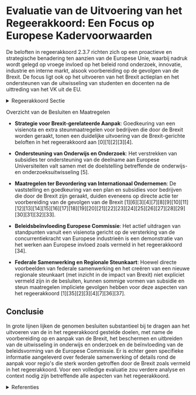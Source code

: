 # Evaluatie van de Uitvoering van het Regeerakkoord: Een Focus op Europese Kadervoorwaarden

De beloften in regeerakkoord 2.3.7 richten zich op een proactieve en strategische benadering ten aanzien van de Europese Unie, waarbij nadruk wordt gelegd op vroege invloed op het beleid rond onderzoek, innovatie, industrie en interne markt, alsook voorbereiding op de gevolgen van de Brexit. De focus ligt ook op het uitvoeren van het Brexit actieplan en het ondersteunen van de uitwisseling van studenten en docenten na de uittreding van het VK uit de EU.

<details>
        <summary>Regeerakkoord Sectie </summary>
        <p>2.3.7 De Europese kadervoorwaarden We hanteren een meer strategische en proactieve aanpak ten aanzien van de Europese Unie. Op basis van een consultatie van de stakeholders, identificeren we concrete initiatieven die we van Europa verwachten en beïnvloeden we in een zo vroeg mogelijke fase het beleid van de Europese Commissie op het gebied van onderzoek, inno-vatie, industrie en interne markt. We wegen op de vormgeving en implementatie van Europese steunprogramma’s. We ondersteunen de visie van de VLIR dat bij de vormgeving van het toekomstige partnerschap met het VK, binnen een globaal akkoord EU-UK over de toekomstige relatie, de uitwisseling van studenten en docenten en de onderzoekssamenwerking, zowel bilateraal als binnen grotere EU-project-consortia, ongehinderd kunnen doorgaan. We helpen onze bedrijven om zich voor te bereiden op de gevolgen van de Brexit. We voeren het Brexit actieplan verder uit en geven invulling aan bijkomende acties (voor sensibilisering, begeleiding, ondersteuning) die worden afge-sproken in de Brexit-taskforce, onder coördinatie van het departement Buitenlandse Zaken. Bij het uitwerken van een nieuwe regionale steunkaart houden we rekening met de streken in Vlaanderen die hard kunnen getroffen worden door een harde of no-deal Brexit. Voor deze streken zullen we aan de Federale regering ook vragen een ‘ontwrichte zone’ in te stellen. </p>
        </details> 

Overzicht van de Besluiten en Maatregelen

- **Strategie voor Brexit-gerelateerde Aanpak**:
  Goedkeuring van een visienota en extra steunmaatregelen voor bedrijven die door de Brexit worden geraakt, tonen een duidelijke uitvoering van de Brexit-gerichte beloften in het regeerakkoord aan \[0\]\[1\]\[2\]\[3\]\[4\].

- **Ondersteuning van Onderwijs en Onderzoek**:
  Het verstrekken van subsidies ter ondersteuning van de deelname aan Europese Universiteiten valt samen met de doelstelling betreffende de onderwijs- en onderzoeksuitwisseling \[5\].

- **Maatregelen ter Bevordering van Internationaal Ondernemen**:
  De vaststelling en goedkeuring van een plan en subsidies voor bedrijven die door de Brexit zijn geraakt, duiden eveneens op directe actie ter voorbereiding van de gevolgen van de Brexit \[1\]\[6\]\[3\]\[4\]\[7\]\[8\]\[9\]\[10\]\[11\]\[12\]\[13\]\[14\]\[15\]\[16\]\[17\]\[18\]\[19\]\[20\]\[21\]\[22\]\[23\]\[24\]\[25\]\[26\]\[27\]\[28\]\[29\]\[30\]\[31\]\[32\]\[33\].

- **Beleidsbeïnvloeding Europese Commissie**:
  Het actief uitdragen van standpunten vanuit een visienota gericht op de versterking van de concurrentiekracht van Europese industrieën is een demonstratie van het werken aan Europese invloed zoals vermeld in het regeerakkoord \[34\].

- **Federale Samenwerking en Regionale Steunkaart**:
  Hoewel directe voorbeelden van federale samenwerking en het creëren van een nieuwe regionale steunkaart (met inzicht in de impact van Brexit) niet expliciet vermeld zijn in de besluiten, kunnen sommige vormen van subsidie en steun maatregelen impliciete gevolgen hebben voor deze aspecten van het regeerakkoord \[1\]\[35\]\[2\]\[3\]\[4\]\[7\]\[36\]\[37\].

## Conclusie

In grote lijnen lijken de genomen besluiten substantieel bij te dragen aan het uitvoeren van de in het regeerakkoord gestelde doelen, met name de voorbereiding op en aanpak van de Brexit, het beschermen en uitbreiden van de uitwisseling in onderwijs en onderzoek en de beïnvloeding van de beleidsvorming van de Europese Commissie. Er is echter geen specifieke informatie aangeleverd over federale samenwerking of details rond de aanpak voor regio's die sterk worden getroffen door de Brexit zoals vermeld in het regeerakkoord. Voor een volledige evaluatie zou verdere analyse en context nodig zijn betreffende alle aspecten van het regeerakkoord.

<details>
        <summary> Referenties</summary>
        **[\[0\]](https://beslissingenvlaamseregering.vlaanderen.be/?search=Visienota%3A%20%E2%80%9CVlaamse%20uitgangspunten%20brexit-onderhandelingen%E2%80%9D%0A&dateOption=select&startDate=2020-02-07T09%3A00%3A00Z&endDate=2020-02-07T09%3A00%3A00Z)** : **(2020-02-07)** Visienota: “Vlaamse uitgangspunten brexit-onderhandelingen”
 

**[\[1\]](https://beslissingenvlaamseregering.vlaanderen.be/?search=%28Steun%29maatregelen%20voor%20door%20Brexit%20ge%C3%AFmpacteerde%20bedrijven&dateOption=select&startDate=2020-12-18T09%3A00%3A00Z&endDate=2020-12-18T09%3A00%3A00Z)** : **(2020-12-18)** (Steun)maatregelen voor door Brexit geïmpacteerde bedrijven 

**[\[2\]](https://beslissingenvlaamseregering.vlaanderen.be/?search=Maatregelen%20internationaal%20ondernemen%20voor%20de%20door%20de%20brexit%20ge%C3%AFmpacteerde%20bedrijven%20in%20het%20kader%20van%20het%20Relanceplan%20Vlaamse%20Veerkracht%3A%2030%20miljoen%20euro%20voor%20FIT&dateOption=select&startDate=2020-12-18T09%3A00%3A00Z&endDate=2020-12-18T09%3A00%3A00Z)** : **(2020-12-18)** Maatregelen internationaal ondernemen voor de door de brexit geïmpacteerde bedrijven in het kader van het Relanceplan Vlaamse Veerkracht: 30 miljoen euro voor FIT 

**[\[3\]](https://beslissingenvlaamseregering.vlaanderen.be/?search=Plan%20Vlaamse%20Veerkracht%3A%20subsidie%20VLAM%20relanceplan%20corona%20en%20Brexit&dateOption=select&startDate=2021-02-26T09%3A00%3A00Z&endDate=2021-02-26T09%3A00%3A00Z)** : **(2021-02-26)** Plan Vlaamse Veerkracht: subsidie VLAM relanceplan corona en Brexit 

**[\[4\]](https://beslissingenvlaamseregering.vlaanderen.be/?search=Bijkomende%20steunmaatregel%20voor%20de%20door%20de%20Brexit%20ge%C3%AFmpacteerde%20bedrijven%20en%20organisaties%20in%20het%20kader%20van%20de%20Brexit-aanpassingsreserve%20%28BAR%29%20van%20de%20Europese%20Unie&dateOption=select&startDate=2022-06-10T08%3A00%3A00Z&endDate=2022-06-10T08%3A00%3A00Z)** : **(2022-06-10)** Bijkomende steunmaatregel voor de door de Brexit geïmpacteerde bedrijven en organisaties in het kader van de Brexit-aanpassingsreserve (BAR) van de Europese Unie 

**[\[5\]](https://beslissingenvlaamseregering.vlaanderen.be/?search=4%2C78%20miljoen%20euro%20projectsubsidie%20aan%20Vlaamse%20universiteiten%20ter%20ondersteuning%20deelname%20aan%20de%20Europese%20Universiteiten&dateOption=select&startDate=2021-12-17T09%3A00%3A00Z&endDate=2021-12-17T09%3A00%3A00Z)** : **(2021-12-17)** 4,78 miljoen euro projectsubsidie aan Vlaamse universiteiten ter ondersteuning deelname aan de Europese Universiteiten 

**[\[6\]](https://beslissingenvlaamseregering.vlaanderen.be/?search=Plan%20Vlaamse%20Veerkracht%3A%20Maatregelen%20met%20betrekking%20tot%20het%20internationaal%20ondernemen%20ten%20behoeve%20van%20de%20door%20de%20Brexit%20ge%C3%AFmpacteerde%20bedrijven&dateOption=select&startDate=2022-03-18T09%3A00%3A00Z&endDate=2022-03-18T09%3A00%3A00Z)** : **(2022-03-18)** Plan Vlaamse Veerkracht: Maatregelen met betrekking tot het internationaal ondernemen ten behoeve van de door de Brexit geïmpacteerde bedrijven 

**[\[7\]](https://beslissingenvlaamseregering.vlaanderen.be/?search=Vlaams%20Centrum%20voor%20Agro-%20en%20Visserijmarketing%20vzw%20%28VLAM%29%3A%20subsidie%20Brexit&dateOption=select&startDate=2022-06-03T08%3A00%3A00Z&endDate=2022-06-03T08%3A00%3A00Z)** : **(2022-06-03)** Vlaams Centrum voor Agro- en Visserijmarketing vzw (VLAM): subsidie Brexit 

**[\[8\]](https://beslissingenvlaamseregering.vlaanderen.be/?search=Steun%20projecten%20in%20het%20kader%20van%20Europees%20Innovatiepartnerschap%20voor%20productiviteit%20en%20duurzaamheid%20in%20de%20landbouw&dateOption=select&startDate=2023-04-21T08%3A00%3A00Z&endDate=2023-04-21T08%3A00%3A00Z)** : **(2023-04-21)** Steun projecten in het kader van Europees Innovatiepartnerschap voor productiviteit en duurzaamheid in de landbouw 

**[\[9\]](https://beslissingenvlaamseregering.vlaanderen.be/?search=Steun%20voor%20opstart%20van%20of%20omschakeling%20naar%20een%20toekomstgerichte%20duurzame%20ondernemingsstrategie%20op%20een%20landbouwbedrijf&dateOption=select&startDate=2023-07-14T08%3A00%3A00Z&endDate=2023-07-14T08%3A00%3A00Z)** : **(2023-07-14)** Steun voor opstart van of omschakeling naar een toekomstgerichte duurzame ondernemingsstrategie op een landbouwbedrijf 

**[\[10\]](https://beslissingenvlaamseregering.vlaanderen.be/?search=Ondersteuning%20van%20de%20werking%20%27ondernemersvorming%27%20bij%20Syntra&dateOption=select&startDate=2021-07-16T06%3A00%3A00Z&endDate=2021-07-16T06%3A00%3A00Z)** : **(2021-07-16)** Ondersteuning van de werking 'ondernemersvorming' bij Syntra 

**[\[11\]](https://beslissingenvlaamseregering.vlaanderen.be/?search=Steun%20aan%20projecten%20in%20het%20kader%20van%20het%20Europees%20Fonds%20voor%20de%20Regionale%20Ontwikkeling%20en%20het%20Europees%20Sociaal%20Fonds%3A%20wijzigingsbesluit&dateOption=select&startDate=2022-11-10T07%3A00%3A00Z&endDate=2022-11-10T07%3A00%3A00Z)** : **(2022-11-10)** Steun aan projecten in het kader van het Europees Fonds voor de Regionale Ontwikkeling en het Europees Sociaal Fonds: wijzigingsbesluit 

**[\[12\]](https://beslissingenvlaamseregering.vlaanderen.be/?search=Kaderovereenkomst%20Europese%20Unie%20en%20Thailand%3A%20voorontwerp%20van%20instemmingsdecreet&dateOption=select&startDate=2022-11-25T11%3A00%3A00Z&endDate=2022-11-25T11%3A00%3A00Z)** : **(2022-11-25)** Kaderovereenkomst Europese Unie en Thailand: voorontwerp van instemmingsdecreet 

**[\[13\]](https://beslissingenvlaamseregering.vlaanderen.be/?search=Internationale%20beurzenprogramma%20voor%20topstudenten&dateOption=select&startDate=2021-12-17T09%3A00%3A00Z&endDate=2021-12-17T09%3A00%3A00Z)** : **(2021-12-17)** Internationale beurzenprogramma voor topstudenten 

**[\[14\]](https://beslissingenvlaamseregering.vlaanderen.be/?search=Steun%20voor%20opstart%20van%20of%20omschakeling%20naar%20een%20toekomstgerichte%20duurzame%20ondernemingsstrategie%20op%20een%20landbouwbedrijf&dateOption=select&startDate=2023-10-06T08%3A00%3A00Z&endDate=2023-10-06T08%3A00%3A00Z)** : **(2023-10-06)** Steun voor opstart van of omschakeling naar een toekomstgerichte duurzame ondernemingsstrategie op een landbouwbedrijf 

**[\[15\]](https://beslissingenvlaamseregering.vlaanderen.be/?search=Plan%20Vlaamse%20Veerkracht%3A%20Investeren%20in%20kernversterking%20via%20projectoproepen&dateOption=select&startDate=2022-02-25T09%3A00%3A00Z&endDate=2022-02-25T09%3A00%3A00Z)** : **(2022-02-25)** Plan Vlaamse Veerkracht: Investeren in kernversterking via projectoproepen 

**[\[16\]](https://beslissingenvlaamseregering.vlaanderen.be/?search=Kaderovereenkomst%20Europese%20Unie%20en%20Thailand%3A%20voorontwerp%20van%20instemmingsdecreet&dateOption=select&startDate=2023-06-16T08%3A00%3A00Z&endDate=2023-06-16T08%3A00%3A00Z)** : **(2023-06-16)** Kaderovereenkomst Europese Unie en Thailand: voorontwerp van instemmingsdecreet 

**[\[17\]](https://beslissingenvlaamseregering.vlaanderen.be/?search=Internationale%20beurzenprogramma%20voor%20topstudenten&dateOption=select&startDate=2022-01-28T09%3A00%3A00Z&endDate=2022-01-28T09%3A00%3A00Z)** : **(2022-01-28)** Internationale beurzenprogramma voor topstudenten 

**[\[18\]](https://beslissingenvlaamseregering.vlaanderen.be/?search=Aanpassing%20steunreglementering%20strategische%20transformatiesteun%20%28STS%29%3A%20opheffing%20bonussteun%20en%20toevoeging%20van%20ontvankelijkheidsvoorwaarde%20over%20de%20minimale%20bijkomende%20directe%20tewerkstelling&dateOption=select&startDate=2021-06-04T08%3A00%3A00Z&endDate=2021-06-04T08%3A00%3A00Z)** : **(2021-06-04)** Aanpassing steunreglementering strategische transformatiesteun (STS): opheffing bonussteun en toevoeging van ontvankelijkheidsvoorwaarde over de minimale bijkomende directe tewerkstelling 

**[\[19\]](https://beslissingenvlaamseregering.vlaanderen.be/?search=Vlaams%20standpunt%20herziening%20Europese%20verpakkingsrichtlijn&dateOption=select&startDate=2023-07-07T09%3A00%3A00Z&endDate=2023-07-07T09%3A00%3A00Z)** : **(2023-07-07)** Vlaams standpunt herziening Europese verpakkingsrichtlijn 

**[\[20\]](https://beslissingenvlaamseregering.vlaanderen.be/?search=Steunregelingen%20gemeenschappelijk%20landbouwbeleid%3A%20wijzigingsbesluit&dateOption=select&startDate=2021-10-15T08%3A00%3A00Z&endDate=2021-10-15T08%3A00%3A00Z)** : **(2021-10-15)** Steunregelingen gemeenschappelijk landbouwbeleid: wijzigingsbesluit 

**[\[21\]](https://beslissingenvlaamseregering.vlaanderen.be/?search=Herverdeling%20provisioneel%20krediet%3A%20Subsidie%20Ecoom%20voor%20analyse%20strategische%20waardenketens%20in%20de%20Vlaamse%20economie%20en%20versterking%20beleidsrelevant%20onderzoek&dateOption=select&startDate=2021-12-17T09%3A00%3A00Z&endDate=2021-12-17T09%3A00%3A00Z)** : **(2021-12-17)** Herverdeling provisioneel krediet: Subsidie Ecoom voor analyse strategische waardenketens in de Vlaamse economie en versterking beleidsrelevant onderzoek 

**[\[22\]](https://beslissingenvlaamseregering.vlaanderen.be/?search=Beheersovereenkomst%20met%20Vlaamse%20Interuniversitaire%20Raad%20over%20ijkingstoetsen&dateOption=select&startDate=2020-04-30T08%3A00%3A00Z&endDate=2020-04-30T08%3A00%3A00Z)** : **(2020-04-30)** Beheersovereenkomst met Vlaamse Interuniversitaire Raad over ijkingstoetsen 

**[\[23\]](https://beslissingenvlaamseregering.vlaanderen.be/?search=Nieuwe%20samenwerkingsovereenkomst%20Participatiemaatschappij%20Vlaanderen%20%28PMV%29%20over%20dienstverlening%20in%20het%20kader%20van%20Europese%20financi%C3%ABle%20instrumenten&dateOption=select&startDate=2023-12-22T09%3A00%3A00Z&endDate=2023-12-22T09%3A00%3A00Z)** : **(2023-12-22)** Nieuwe samenwerkingsovereenkomst Participatiemaatschappij Vlaanderen (PMV) over dienstverlening in het kader van Europese financiële instrumenten 

**[\[24\]](https://beslissingenvlaamseregering.vlaanderen.be/?search=Tijdelijke%20versterking%20personeel%20Departement%20Landbouw%20en%20Visserij%20in%20de%20periode%202022-2024%20in%20kader%20flankerend%20beleid%20stikstofproblematiek%20en%20conceptnota%20PAS&dateOption=select&startDate=2022-12-23T09%3A00%3A00Z&endDate=2022-12-23T09%3A00%3A00Z)** : **(2022-12-23)** Tijdelijke versterking personeel Departement Landbouw en Visserij in de periode 2022-2024 in kader flankerend beleid stikstofproblematiek en conceptnota PAS 

**[\[25\]](https://beslissingenvlaamseregering.vlaanderen.be/?search=Vaststelling%20algemene%20erkennings-%2C%20uitvoerings-%20en%20subsidi%C3%ABringsvoorwaarden%20LEADER-gebieden%20plattelandsontwikkeling&dateOption=select&startDate=2023-07-14T08%3A00%3A00Z&endDate=2023-07-14T08%3A00%3A00Z)** : **(2023-07-14)** Vaststelling algemene erkennings-, uitvoerings- en subsidiëringsvoorwaarden LEADER-gebieden plattelandsontwikkeling 

**[\[26\]](https://beslissingenvlaamseregering.vlaanderen.be/?search=Verderzetting%20van%20het%20Programma%20Innovatieve%20Overheidsopdrachten%20als%20regulier%20innovatie-instrument%20binnen%20de%20VLAIO-werking&dateOption=select&startDate=2022-12-23T09%3A00%3A00Z&endDate=2022-12-23T09%3A00%3A00Z)** : **(2022-12-23)** Verderzetting van het Programma Innovatieve Overheidsopdrachten als regulier innovatie-instrument binnen de VLAIO-werking 

**[\[27\]](https://beslissingenvlaamseregering.vlaanderen.be/?search=ESF%2B%20Vlaanderen%202021-2027%3A%20Uitvoering%20van%20het%20Vlaamse%20ESF%2B-programma%202021-2027%20in%20het%20kader%20van%20het%20cohesiebeleid&dateOption=select&startDate=2023-02-17T09%3A00%3A00Z&endDate=2023-02-17T09%3A00%3A00Z)** : **(2023-02-17)** ESF+ Vlaanderen 2021-2027: Uitvoering van het Vlaamse ESF+-programma 2021-2027 in het kader van het cohesiebeleid 

**[\[28\]](https://beslissingenvlaamseregering.vlaanderen.be/?search=Steun%20projecten%20in%20het%20kader%20van%20Europees%20Innovatiepartnerschap%20voor%20productiviteit%20en%20duurzaamheid%20in%20de%20landbouw&dateOption=select&startDate=2023-03-07T12%3A00%3A00Z&endDate=2023-03-07T12%3A00%3A00Z)** : **(2023-03-07)** Steun projecten in het kader van Europees Innovatiepartnerschap voor productiviteit en duurzaamheid in de landbouw 

**[\[29\]](https://beslissingenvlaamseregering.vlaanderen.be/?search=Plan%20Vlaamse%20Veerkracht%3A%20projectlijnen%20die%20invulling%20geven%20aan%20relanceprojecten%20Omgeving%20in%20het%20kader%20van%20de%20Blue%20Deal&dateOption=select&startDate=2021-04-23T08%3A00%3A00Z&endDate=2021-04-23T08%3A00%3A00Z)** : **(2021-04-23)** Plan Vlaamse Veerkracht: projectlijnen die invulling geven aan relanceprojecten Omgeving in het kader van de Blue Deal 

**[\[30\]](https://beslissingenvlaamseregering.vlaanderen.be/?search=%20Vaststelling%20algemene%20erkennings-%2C%20uitvoerings-%20en%20subsidi%C3%ABringsvoorwaarden%20LEADER-gebieden%20plattelandsontwikkeling&dateOption=select&startDate=2023-05-12T08%3A00%3A00Z&endDate=2023-05-12T08%3A00%3A00Z)** : **(2023-05-12)**  Vaststelling algemene erkennings-, uitvoerings- en subsidiëringsvoorwaarden LEADER-gebieden plattelandsontwikkeling 

**[\[31\]](https://beslissingenvlaamseregering.vlaanderen.be/?search=Steunregelingen%20gemeenschappelijk%20landbouwbeleid&dateOption=select&startDate=2021-09-03T10%3A00%3A00Z&endDate=2021-09-03T10%3A00%3A00Z)** : **(2021-09-03)** Steunregelingen gemeenschappelijk landbouwbeleid 

**[\[32\]](https://beslissingenvlaamseregering.vlaanderen.be/?search=Steun%20uitwisseling%20kennis%20en%20verspreiding%20van%20informatie%20in%20de%20landbouwsector&dateOption=select&startDate=2023-07-14T08%3A00%3A00Z&endDate=2023-07-14T08%3A00%3A00Z)** : **(2023-07-14)** Steun uitwisseling kennis en verspreiding van informatie in de landbouwsector 

**[\[33\]](https://beslissingenvlaamseregering.vlaanderen.be/?search=Naar%20een%20kader%20voor%20het%20Vlaams%20kennisveiligheidsbeleid&dateOption=select&startDate=2022-10-28T08%3A00%3A00Z&endDate=2022-10-28T08%3A00%3A00Z)** : **(2022-10-28)** Naar een kader voor het Vlaams kennisveiligheidsbeleid 

**[\[34\]](https://beslissingenvlaamseregering.vlaanderen.be/?search=Visienota%20%E2%80%98Naar%20een%20versterkte%20concurrentiekracht%20van%20de%20Europese%20Industrie%E2%80%99&dateOption=select&startDate=2023-02-03T09%3A00%3A00Z&endDate=2023-02-03T09%3A00%3A00Z)** : **(2023-02-03)** Visienota ‘Naar een versterkte concurrentiekracht van de Europese Industrie’ 

**[\[35\]](https://beslissingenvlaamseregering.vlaanderen.be/?search=Visienota%20%27Vlaanderen%20en%20het%20Verenigd%20Koninkrijk%27&dateOption=select&startDate=2022-05-06T08%3A00%3A00Z&endDate=2022-05-06T08%3A00%3A00Z)** : **(2022-05-06)** Visienota 'Vlaanderen en het Verenigd Koninkrijk' 

**[\[36\]](https://beslissingenvlaamseregering.vlaanderen.be/?search=Plan%20Vlaamse%20Veerkracht%3A%201%2C2%20miljoen%20euro%20steun%20aan%20het%20initiatief%20om%20bedrijven%20te%20verenigen%20in%20het%20kader%20van%20Slimme%20Regio%20Vlaanderen&dateOption=select&startDate=2021-07-09T08%3A00%3A00Z&endDate=2021-07-09T08%3A00%3A00Z)** : **(2021-07-09)** Plan Vlaamse Veerkracht: 1,2 miljoen euro steun aan het initiatief om bedrijven te verenigen in het kader van Slimme Regio Vlaanderen 

**[\[37\]](https://beslissingenvlaamseregering.vlaanderen.be/?search=Regels%20toekenning%20subsidies%20bijzondere%20crisissteun%20internationalisering%20en%20starterspakketten%20internationalisering%20voor%20activiteiten%20ter%20bevordering%20van%20internationaal%20ondernemen&dateOption=select&startDate=2022-10-28T08%3A00%3A00Z&endDate=2022-10-28T08%3A00%3A00Z)** : **(2022-10-28)** Regels toekenning subsidies bijzondere crisissteun internationalisering en starterspakketten internationalisering voor activiteiten ter bevordering van internationaal ondernemen 
        </details> 

